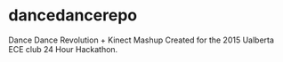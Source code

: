 # dancedancerepo
Dance Dance Revolution + Kinect Mashup
Created for the 2015 Ualberta ECE club 24 Hour Hackathon.